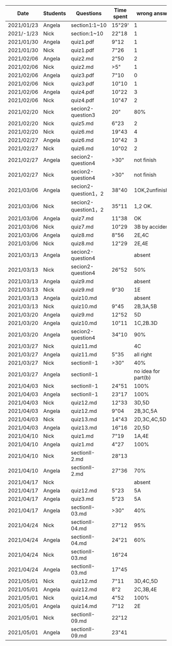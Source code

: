 
|Date|Students| Questions   | Time spent |wrong answer|
|---       |---     |---               |---         |---         |
|2021/01/23| Angela |section1:1~10     |15"29'      |1
|2021/-1/23| Nick   |section:1~10      |22"18       |1
|2021/01/30|Angela  | quiz1.pdf        |9"12        |1
|2021/01/30|Nick    | quiz1.pdf        |7"26        |1
|2021/02/06|Angela  | quiz2.md         |2"50        |2
|2021/02/06|Nick    | quiz2.md         |>5"         |1
|2021/02/06|Angela  | quiz3.pdf        |7"10        |0
|2021/02/06|Nick    | quiz3.pdf        |10"10       |1
|2021/02/06|Angela  | quiz4.pdf        |10"22       |3
|2021/02/06|Nick    | quiz4.pdf        |10"47       |2
|2021/02/20|Nick    | secion2-question3|20"         |80%
|2021/02/20|Nick    | quiz5.md         |6"23        |2
|2021/02/20|Nick    | quiz6.md         |19"43       |4
|2021/02/27|Angela  | quiz6.md         |10"42       |3
|2021/02/27|Nick    | quiz6.md         |10"02       |2
|2021/02/27|Angela  | secion2-question4|>30"        |not finish
|2021/02/27|Nick    | secion2-question4|>30"        |not finish
|2021/03/06|Angela  | secion2-question1，2|38"40    |1OK,2unfinished
|2021/03/06|Nick    | secion2-question1，2|35"11    |1,2 OK.
|2021/03/06|Angela  | quiz7.md         |11"38       |OK
|2021/03/06|Nick    | quiz7.md         |10"29       |3B by accident
|2021/03/06|Angela  | quiz8.md         |8"56        |2E,4C
|2021/03/06|Nick    | quiz8.md         |12"29       |2E,4E
|2021/03/13|Angela  | secion2-question4|            |absent
|2021/03/13|Nick    | secion2-question4|26"52       |50%
|2021/03/13|Angela  | quiz9.md         |            |absent
|2021/03/13|Nick    | quiz9.md         |9"30        |1E
|2021/03/13|Angela  | quiz10.md        |            |absent
|2021/03/13|Nick    | quiz10.md        |9"45        |2B,3A,5B
|2021/03/20|Angela  | quiz9.md         |12"52       |5D
|2021/03/20|Angela  | quiz10.md        |10"11       |1C,2B.3D
|2021/03/20|Angela  | secion2-question4|34"10       |90%
|2021/03/27|Nick    | quiz11.md        |            |4C
|2021/03/27|Angela  | quiz11.md        |5"35        |all right
|2021/03/27|Nick    | sectionII-1      |>30"        |40%
|2021/03/27|Angela  | sectionII-1      |            |no idea for part(b)
|2021/04/03|Nick    | sectionII-1      |24"51       |100%
|2021/04/03|Angela  | sectionII-1      |23"17       |100%
|2021/04/03|Nick    | quiz12.md        |12"33       |3D,5D
|2021/04/03|Angela  | quiz12.md        |9"04        |2B,3C,5A
|2021/04/03|Nick    | quiz13.md        |14"43       |2D,3C,4C,5D
|2021/04/03|Angela  | quiz13.md        |16"16       |2D,5D
|2021/04/10|Nick    | quiz1.md         |7"19        |1A,4E
|2021/04/10|Angela  | quiz1.md         |4"27        |100%
|2021/04/10|Nick    | sectionII-2.md   |28"13       |
|2021/04/10|Angela  | sectionII-2.md   |27"36       |70%
|2021/04/17|Nick    |    |      |absent
|2021/04/17|Angela  |quiz12.md         |5"23        |5A
|2021/04/17|Angela  |quiz3.md          |5"23        |5A
|2021/04/17|Angela  |sectionII-03.md   |>30"        |40%
|2021/04/24|Nick    |sectionII-04.md   |27"12       |95%
|2021/04/24|Angela  |sectionII-04.md   |24"21       |60%
|2021/04/24|Nick    |sectionII-03.md   |16"24       |
|2021/04/24|Angela  |sectionII-03.md   |17"45       |
|2021/05/01|Nick    |quiz12.md         |7"11        |3D,4C,5D
|2021/05/01|Angela  |quiz12.md         |8"2         |2C,3B,4E
|2021/05/01|Nick    |quiz14.md         |4"52        |100%
|2021/05/01|Angela  |quiz14.md         |7"12        |2E
|2021/05/01|Nick    |sectionII-09.md   |22"12       |
|2021/05/01|Angela  |sectionII-09.md   |23"41       |

